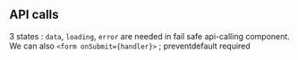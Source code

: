 ## API calls

3 states : `data`, `loading`, `error` are needed in fail safe api-calling component.
We can also `<form onSubmit={handler}>` ; preventdefault required
